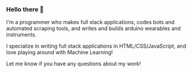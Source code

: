 ### Hello there  :dancer:

I'm a programmer who makes full stack applications, codes bots and automated scraping tools, and writes and builds arduino wearables and instruments. 

I specialize in writing full stack applications in HTML/CSS/JavaScript, and love playing around with Machine Learning! 

Let me know if you have any questions about my work!
